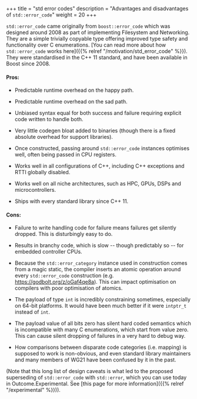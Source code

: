 +++
title = "std error codes"
description = "Advantages and disadvantages of `std::error_code`"
weight = 20
+++

`std::error_code` came originally from `boost::error_code` which was designed around 2008 as part of implementing Filesystem and Networking. They are a simple trivially copyable type offering improved type safety and functionality over C enumerations. [You can read more about how `std::error_code` works here]({{% relref "/motivation/std_error_code" %}}). They were standardised in the C++ 11 standard, and have been available in Boost since 2008.

#### Pros:

- Predictable runtime overhead on the happy path.

- Predictable runtime overhead on the sad path.

- Unbiased syntax equal for both success and failure requiring explicit code written to handle both.

- Very little codegen bloat added to binaries (though there is a fixed absolute overhead for support libraries).

- Once constructed, passing around `std::error_code` instances optimises well, often being passed in CPU registers.

- Works well in all configurations of C++, including C++ exceptions and RTTI globally disabled.

- Works well on all niche architectures, such as HPC, GPUs, DSPs and microcontrollers.

- Ships with every standard library since C++ 11.

#### Cons:

- Failure to write handling code for failure means failures get silently dropped. This is disturbingly easy to do.

- Results in branchy code, which is slow -- though predictably so -- for embedded controller CPUs.

- Because the `std::error_category` instance used in construction comes from a magic static, the compiler inserts an atomic operation around every `std::error_code` construction (e.g. https://godbolt.org/z/oGaf4qe8a). This can impact optimisation on compilers with poor optimisation of atomics.

- The payload of type `int` is incredibly constraining sometimes, especially on 64-bit platforms. It would have been much better if it were `intptr_t` instead of `int`.

- The payload value of all bits zero has silent hard coded semantics which is incompatible with many C enumerations, which start from value zero. This can cause silent dropping of failures in a very hard to debug way.

- How comparisons between disparate code categories (i.e. mapping) is supposed to work is non-obvious, and even standard library maintainers and many members of WG21 have been confused by it in the past.

(Note that this long list of design caveats is what led to the proposed superseding of `std::error_code` with `std::error`, which you can use today in Outcome.Experimental. See [this page for more information]({{% relref "/experimental" %}})).